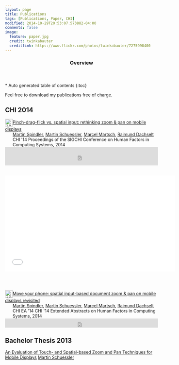```yaml
---
layout: page
title: Publications
tags: [Publications, Paper, CHI]
modified: 2014-10-29T20:53:07.573882-04:00
comments: false
image:
  feature: paper.jpg
  credit: twinkabauter
  creditlink: https://www.flickr.com/photos/twinkabauter/7275998400
---
```

<section id="table-of-contents" class="toc">
  <header>
    <h3>Overview</h3>
  </header>
<div id="drawer" markdown="1">
*  Auto generated table of contents
{:toc}
</div>
</section><!-- /#table-of-contents -->

Feel free to download my publications free of charge.

## CHI 2014
<p>
<!-- ACM DL Article: Pinch-drag-flick vs. spatial input: rethinking zoom & pan on mobile displays-->
<div class="acmdlitem" id="item2557028"><img src="http://dl.acm.org/images/oa.gif" width="25" height="25" border="0" alt="ACM DL Author-ize service" style="vertical-align:middle"/><a href="http://dl.acm.org/authorize?N80207" title="Pinch-drag-flick vs. spatial input: rethinking zoom & pan on mobile displays">Pinch-drag-flick vs. spatial input: rethinking zoom & pan on mobile displays</a><div style="margin-left:25px"><a href="http://dl.acm.org/author_page.cfm?id=81320495228" >Martin Spindler</a>, <a href="http://dl.acm.org/author_page.cfm?id=87959376457" >Martin Schuessler</a>, <a href="http://dl.acm.org/author_page.cfm?id=81502800558" >Marcel Martsch</a>, <a href="http://dl.acm.org/author_page.cfm?id=81100509454" >Raimund Dachselt</a><br />CHI '14 Proceedings of the SIGCHI Conference on Human Factors in Computing Systems, 2014</div></div>
<!-- ACM DL Bibliometrics: Pinch-drag-flick vs. spatial input: rethinking zoom & pan on mobile displays-->
<div class="acmdlstat" id ="stats2557028"><iframe src="http://dl.acm.org/authorizestats?N80207" width="100%" height="60" scrolling="no" frameborder="0">frames are not supported</iframe></div> 
<br><br>
<iframe width="560" height="315" src="//www.youtube.com/embed/-kp08HZ_p5U" frameborder="0" allowfullscreen></iframe>
</p>
<br><br>
<p>
<!-- ACM DL Article: Move your phone: spatial input-based document zoom & pan on mobile displays revisited-->
<div class="acmdlitem" id="item2574777"><img src="http://dl.acm.org/images/oa.gif" width="25" height="25" border="0" alt="ACM DL Author-ize service" style="vertical-align:middle"/><a href="http://dl.acm.org/authorize?N80208" title="Move your phone: spatial input-based document zoom & pan on mobile displays revisited">Move your phone: spatial input-based document zoom & pan on mobile displays revisited</a><div style="margin-left:25px"><a href="http://dl.acm.org/author_page.cfm?id=81320495228" >Martin Spindler</a>, <a href="http://dl.acm.org/author_page.cfm?id=87959376457" >Martin Schuessler</a>, <a href="http://dl.acm.org/author_page.cfm?id=81502800558" >Marcel Martsch</a>, <a href="http://dl.acm.org/author_page.cfm?id=81100509454" >Raimund Dachselt</a><br />CHI EA '14 CHI '14 Extended Abstracts on Human Factors in Computing Systems, 2014</div></div>
<!-- ACM DL Bibliometrics: Move your phone: spatial input-based document zoom & pan on mobile displays revisited-->
<div class="acmdlstat" id ="stats2574777"><iframe src="http://dl.acm.org/authorizestats?N80208" width="100%" height="30" scrolling="no" frameborder="0">frames are not supported</iframe></div> 
</p>

## Bachelor Thesis 2013
[An Evaluation of Touch- and Spatial-based Zoom and Pan Techniques for Mobile Displays](https://owncloud.tu-berlin.de/public.php?service=files&t=0a8d0b69770b0b7139eabd89fb2c3bc7&download)
<a href="http://dl.acm.org/author_page.cfm?id=87959376457" >Martin Schuessler</a>


